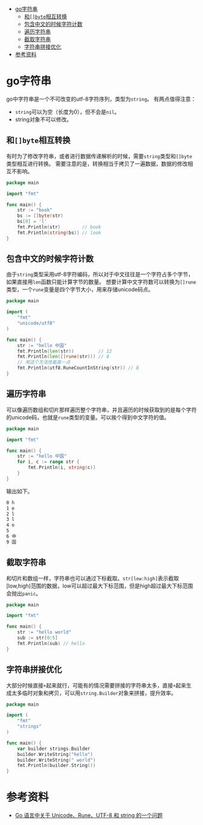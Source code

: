 - [go字符串](#go字符串)
	- [和`[]byte`相互转换](#和byte相互转换)
	- [包含中文的时候字符计数](#包含中文的时候字符计数)
	- [遍历字符串](#遍历字符串)
	- [截取字符串](#截取字符串)
	- [字符串拼接优化](#字符串拼接优化)
- [参考资料](#参考资料)

# go字符串

go中字符串是一个不可改变的utf-8字符序列，类型为`string`。
有两点值得注意：

- `string`可以为空（长度为0），但不会是`nil`。
- string对象不可以修改。

## 和`[]byte`相互转换

有时为了修改字符串，或者进行数据传递解析的时候，需要`string`类型和`[]byte`类型相互进行转换。
需要注意的是，转换相当于拷贝了一遍数据，数据的修改相互不影响。

```go
package main

import "fmt"

func main() {
	str := "book"
	bs := []byte(str)
	bs[0] = 'l'
	fmt.Println(str)        // book
	fmt.Println(string(bs)) // look
}

```

## 包含中文的时候字符计数

由于`string`类型采用utf-8字符编码，所以对于中文往往是一个字符占多个字节，如果直接用`len`函数只能计算字节的数量。
想要计算中文字符数可以转换为`[]rune`类型，一个`rune`变量是四个字节大小，用来存储unicode码点。

```go
package main

import (
	"fmt"
	"unicode/utf8"
)

func main() {
	str := "hello 中国"
	fmt.Println(len(str))         // 12
	fmt.Println(len([]rune(str))) // 8
	// 用这个方法性能高一点
	fmt.Println(utf8.RuneCountInString(str)) // 8
}

```

## 遍历字符串

可以像遍历数组和切片那样遍历整个字符串，并且遍历的时候获取到的是每个字符的unicode码，也就是`rune`类型的变量。可以挨个得到中文字符的值。

```go
package main

import "fmt"

func main() {
	str := "hello 中国"
	for i, c := range str {
		fmt.Println(i, string(c))
	}
}

```

输出如下。

```bash
0 h
1 e
2 l
3 l
4 o
5  
6 中
9 国
```

## 截取字符串

和切片和数组一样，字符串也可以通过下标截取。`str[low:high]`表示截取[low,high)范围的数据，low可以超过最大下标范围，但是high超过最大下标范围会抛出`panic`。


```go
package main

import "fmt"

func main() {
	str := "hello world"
	sub := str[0:5]
	fmt.Println(sub) // hello
}

```

## 字符串拼接优化

大部分时候直接`+`起来就行，可能有的情况需要拼接的字符串太多，直接`+`起来生成太多临时对象和拷贝，可以用`string.Builder`对象来拼接，提升效率。

```go
package main

import (
	"fmt"
	"strings"
)

func main() {
	var builder strings.Builder
	builder.WriteString("hello")
	builder.WriteString(" world")
	fmt.Println(builder.String())
}

```

# 参考资料

- [Go 语言中关于 Unicode、Rune、UTF-8 和 string 的一个问题](https://blog.twofei.com/806/)
